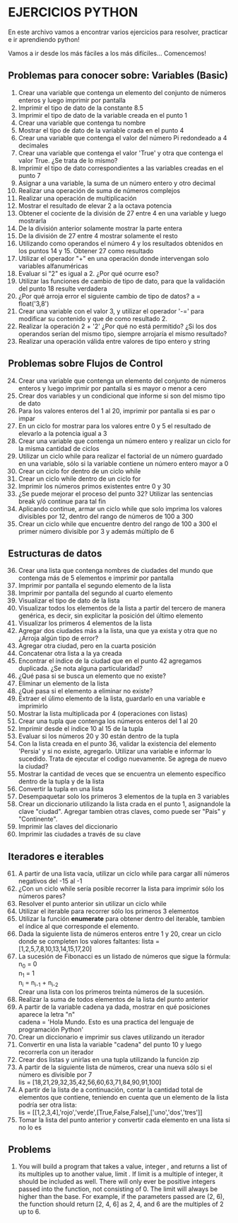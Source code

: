 # EJERCICIOS PYTHON

En este archivo vamos a encontrar varios ejercicios para resolver, practicar e ir aprendiendo python!

Vamos a ir desde los más fáciles a los más difíciles... Comencemos!

## Problemas para conocer sobre: Variables (Basic)

1. Crear una variable que contenga un elemento del conjunto de números enteros y luego imprimir por pantalla
2. Imprimir el tipo de dato de la constante 8.5
3. Imprimir el tipo de dato de la variable creada en el punto 1
4. Crear una variable que contenga tu nombre
5. Mostrar el tipo de dato de la variable crada en el punto 4
6. Crear una variable que contenga el valor del número Pi redondeado a 4 decimales
7. Crear una variable que contenga el valor 'True' y otra que contenga el valor True. ¿Se trata de lo mismo?
8. Imprimir el tipo de dato correspondientes a las variables creadas en el punto 7
9. Asignar a una variable, la suma de un número entero y otro decimal
10. Realizar una operación de suma de números complejos
11. Realizar una operación de multiplicación
12. Mostrar el resultado de elevar 2 a la octava potencia
13. Obtener el cociente de la división de 27 entre 4 en una variable y luego mostrarla
14. De la división anterior solamente mostrar la parte entera
15. De la división de 27 entre 4 mostrar solamente el resto
16. Utilizando como operandos el número 4 y los resultados obtenidos en los puntos 14 y 15. Obtener 27 como resultado
17. Utilizar el operador "+" en una operación donde intervengan solo variables alfanuméricas
18. Evaluar si "2" es igual a 2. ¿Por qué ocurre eso?
19. Utilizar las funciones de cambio de tipo de dato, para que la validación del punto 18 resulte verdadera
20. ¿Por qué arroja error el siguiente cambio de tipo de datos? a = float('3,8')
21. Crear una variable con el valor 3, y utilizar el operador '-=' para modificar su contenido y que de como resultado 2.
22. Realizar la operación 2 + '2' ¿Por qué no está permitido? ¿Si los dos operandos serían del mismo tipo, siempre arrojaría el mismo resultado?
23. Realizar una operación válida entre valores de tipo entero y string

## Problemas sobre Flujos de Control

24. Crear una variable que contenga un elemento del conjunto de números enteros y luego imprimir por pantalla si es mayor o menor a cero
25. Crear dos variables y un condicional que informe si son del mismo tipo de dato
26. Para los valores enteros del 1 al 20, imprimir por pantalla si es par o impar
27. En un ciclo for mostrar para los valores entre 0 y 5 el resultado de elevarlo a la potencia igual a 3
28. Crear una variable que contenga un número entero y realizar un ciclo for la misma cantidad de ciclos
29. Utilizar un ciclo while para realizar el factorial de un número guardado en una variable, sólo si la variable contiene un número entero mayor a 0
30. Crear un ciclo for dentro de un ciclo while
31. Crear un ciclo while dentro de un ciclo for
32. Imprimir los números primos existentes entre 0 y 30
33. ¿Se puede mejorar el proceso del punto 32? Utilizar las sentencias break y/ó continue para tal fin
34. Aplicando continue, armar un ciclo while que solo imprima los valores divisibles por 12, dentro del rango de números de 100 a 300
35. Crear un ciclo while que encuentre dentro del rango de 100 a 300 el primer número divisible por 3 y además múltiplo de 6

## Estructuras de datos

36. Crear una lista que contenga nombres de ciudades del mundo que contenga más de 5 elementos e imprimir por pantalla
37. Imprimir por pantalla el segundo elemento de la lista
38. Imprimir por pantalla del segundo al cuarto elemento
39. Visualizar el tipo de dato de la lista
40. Visualizar todos los elementos de la lista a partir del tercero de manera genérica, es decir, sin explicitar la posición del último elemento
41. Visualizar los primeros 4 elementos de la lista
42. Agregar dos ciudades más a la lista, una que ya exista y otra que no ¿Arroja algún tipo de error?
43. Agregar otra ciudad, pero en la cuarta posición
44. Concatenar otra lista a la ya creada
45. Encontrar el índice de la ciudad que en el punto 42 agregamos duplicada. ¿Se nota alguna particularidad?
46. ¿Qué pasa si se busca un elemento que no existe?
47. Eliminar un elemento de la lista
48. ¿Qué pasa si el elemento a eliminar no existe?
49. Extraer el úlimo elemento de la lista, guardarlo en una variable e imprimirlo
50. Mostrar la lista multiplicada por 4 (operaciones con listas)
51. Crear una tupla que contenga los números enteros del 1 al 20
52. Imprimir desde el índice 10 al 15 de la tupla
53. Evaluar si los números 20 y 30 están dentro de la tupla
54. Con la lista creada en el punto 36, validar la existencia del elemento 'Persia' y si no existe, agregarlo. Utilizar una variable e informar lo sucedido. Trata de ejecutar el codigo nuevamente. Se agrega de nuevo la ciudad?
55. Mostrar la cantidad de veces que se encuentra un elemento específico dentro de la tupla y de la lista
56. Convertir la tupla en una lista
57. Desempaquetar solo los primeros 3 elementos de la tupla en 3 variables
58. Crear un diccionario utilizando la lista crada en el punto 1, asignandole la clave "ciudad". Agregar tambien otras claves, como puede ser "Pais" y "Continente".
59. Imprimir las claves del diccionario
60. Imprimir las ciudades a través de su clave

## Iteradores e iterables

61. A partir de una lista vacía, utilizar un ciclo while para cargar allí números negativos del -15 al -1
62. ¿Con un ciclo while sería posible recorrer la lista para imprimir sólo los números pares?
63. Resolver el punto anterior sin utilizar un ciclo while
64. Utilizar el iterable para recorrer sólo los primeros 3 elementos
65. Utilizar la función **enumerate** para obtener dentro del iterable, tambien el índice al que corresponde el elemento.
66. Dada la siguiente lista de números enteros entre 1 y 20, crear un ciclo donde se completen los valores faltantes: lista = [1,2,5,7,8,10,13,14,15,17,20]
67. La sucesión de Fibonacci es un listado de números que sigue la fórmula: <br>
    n<sub>0</sub> = 0<br>
    n<sub>1</sub> = 1<br>
    n<sub>i</sub> = n<sub>i-1</sub> + n<sub>i-2</sub><br>
    Crear una lista con los primeros treinta números de la sucesión.<br>
68. Realizar la suma de todos elementos de la lista del punto anterior
69. A partir de la variable cadena ya dada, mostrar en qué posiciones aparece la letra "n"<br>
    cadena = 'Hola Mundo. Esto es una practica del lenguaje de programación Python'
70. Crear un diccionario e imprimir sus claves utilizando un iterador
71. Convertir en una lista la variable "cadena" del punto 10 y luego recorrerla con un iterador
72. Crear dos listas y unirlas en una tupla utilizando la función zip
73. A partir de la siguiente lista de números, crear una nueva sólo si el número es divisible por 7<br>
    lis = [18,21,29,32,35,42,56,60,63,71,84,90,91,100]
74. A partir de la lista de a continuación, contar la cantidad total de elementos que contiene, teniendo en cuenta que un elemento de la lista podría ser otra lista:<br>
    lis = [[1,2,3,4],'rojo','verde',[True,False,False],['uno','dos','tres']]
75. Tomar la lista del punto anterior y convertir cada elemento en una lista si no lo es

## Problems

1. You will build a program that takes a value, integer , and returns a list of its multiples up to another value, limit . If limit is a multiple of integer, it should be included as well. There will only ever be positive integers passed into the function, not consisting of 0. The limit will always be higher than the base. For example, if the parameters passed are (2, 6), the function should return [2, 4, 6] as 2, 4, and 6 are the multiples of 2 up to 6.
